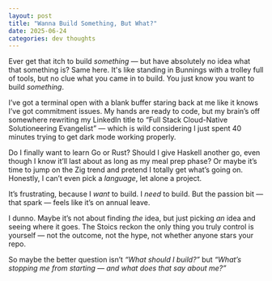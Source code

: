 ```yaml
---
layout: post
title: "Wanna Build Something, But What?"
date: 2025-06-24
categories: dev thoughts
---
```


Ever get that itch to build *something* — but have absolutely no idea what that something is? Same here. It's like standing in Bunnings with a trolley full of tools, but no clue what you came in to build. You just know you want to build *something*.

I’ve got a terminal open with a blank buffer staring back at me like it knows I’ve got commitment issues. My hands are ready to code, but my brain’s off somewhere rewriting my LinkedIn title to “Full Stack Cloud-Native Solutioneering Evangelist” — which is wild considering I just spent 40 minutes trying to get dark mode working properly.

Do I finally want to learn Go or Rust? Should I give Haskell another go, even though I know it’ll last about as long as my meal prep phase? Or maybe it’s time to jump on the Zig trend and pretend I totally get what’s going on. Honestly, I can’t even pick a *language*, let alone a project.

It’s frustrating, because I *want* to build. I *need* to build. But the passion bit — that spark — feels like it’s on annual leave.

I dunno. Maybe it’s not about finding *the* idea, but just picking *an* idea and seeing where it goes. The Stoics reckon the only thing you truly control is yourself — not the outcome, not the hype, not whether anyone stars your repo.

So maybe the better question isn’t *“What should I build?”* but *“What’s stopping me from starting — and what does that say about me?”*


